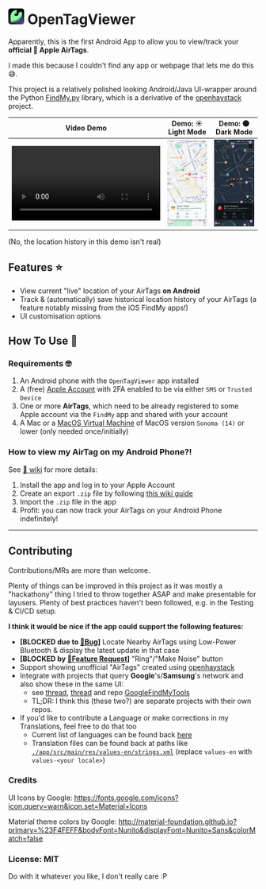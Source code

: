 <h1>
<img src="./opentagviewer_icon_xs.png"/>
OpenTagViewer
</h1>

Apparently, this is the first Android App to allow you to view/track your **official 🍎 Apple AirTags**.

I made this because I couldn't find any app or webpage that lets me do this 😅.

This project is a relatively polished looking Android/Java UI-wrapper around the Python [FindMy.py](https://github.com/malmeloo/FindMy.py) library, which is a derivative of the [openhaystack](https://github.com/seemoo-lab/openhaystack) project.


|Video Demo|Demo: ☀️ Light Mode|Demo: 🌑 Dark Mode|
|----|----|----|
| <video src="https://github.com/user-attachments/assets/d3857480-4ef0-48a9-ab63-8d8c15fd5314"> |![Demo of the app while using Light Mode](./light_mode_preview.jpg)|![Demo of the app while using Dark Mode](./dark_mode_preview.jpg)|


(No, the location history in this demo isn't real)

## Features ⭐

- View current "live" location of your AirTags **on Android**
- Track & (automatically) save historical location history of your AirTags (a feature notably missing from the iOS FindMy apps!)
- UI customisation options


## How To Use 📖

### Requirements 🤓

1. An Android phone with the `OpenTagViewer` app installed
2. A (free) [Apple Account](https://account.apple.com/) with 2FA enabled to be via either `SMS` or `Trusted Device`
3. One or more **AirTags**, which need to be already registered to some Apple account via the `FindMy` app and shared with your account
4. A Mac or a [MacOS Virtual Machine](https://github.com/parawanderer/OpenTagViewer/wiki/How-To:-Manually-Export-AirTags#prerequisites) of MacOS version `Sonoma (14)` or lower (only needed once/initially)

### How to view my AirTag on my Android Phone?!

See [📖 wiki](https://github.com/parawanderer/OpenTagViewer/wiki) for more details:

1. Install the app and log in to your Apple Account
2. Create an export `.zip` file by following [this wiki guide](https://github.com/parawanderer/OpenTagViewer/wiki/How-To:-Export-AirTags-From-Mac#opentagviewer-macos-export-app--recommended)
3. Import the `.zip` file in the app
4. Profit: you can now track your AirTags on your Android Phone indefinitely!

-------------

## Contributing

Contributions/MRs are more than welcome.

Plenty of things can be improved in this project as it was mostly a "hackathony" thing I tried to throw together ASAP and make presentable for layusers.
Plenty of best practices haven't been followed, e.g. in the Testing & CI/CD setup.

**I think it would be nice if the app could support the following features:**

- **\[BLOCKED due to [🐛Bug](https://github.com/malmeloo/FindMy.py/issues/118)]** Locate Nearby AirTags using Low-Power Bluetooth & display the latest update in that case
- **\[BLOCKED by [🙏Feature Request](https://github.com/malmeloo/FindMy.py/issues/88)]** "Ring"/"Make Noise" button
- Support showing unofficial "AirTags" created using [openhaystack](https://github.com/seemoo-lab/openhaystack)
- Integrate with projects that query **Google**'s/**Samsung**'s network and also show these in the same UI:
   - see [thread](https://github.com/malmeloo/FindMy.py/discussions/30), [thread](https://github.com/seemoo-lab/openhaystack/discussions/210) and repo [GoogleFindMyTools](https://github.com/leonboe1/GoogleFindMyTools)
   - TL;DR: I think this (these two?) are separate projects with their own repos.
- If you'd like to contribute a Language or make corrections in my Translations, feel free to do that too
    - Current list of languages can be found back [here](./app/src/main/res/xml/locales_config.xml)
    - Translation files can be found back at paths like [`./app/src/main/res/values-en/strings.xml`](./app/src/main/res/values-en/strings.xml) (replace `values-en` with `values-<your locale>`)

### Credits

UI Icons by Google: https://fonts.google.com/icons?icon.query=warn&icon.set=Material+Icons

Material theme colors by Google: http://material-foundation.github.io?primary=%23F4FEFF&bodyFont=Nunito&displayFont=Nunito+Sans&colorMatch=false


### License: MIT

Do with it whatever you like, I don't really care :P
